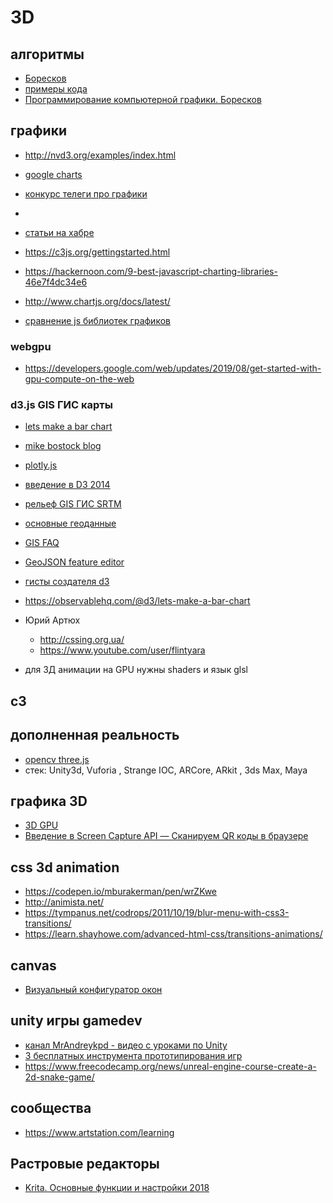# 3D

## алгоритмы

 * [Боресков](http://steps3d.narod.ru/)
 * [примеры кода](http://steps3d.narod.ru/snippets.html)
 * [Программирование компьютерной графики. Боресков](https://www.ozon.ru/context/detail/id/154457306/)

## графики

 * http://nvd3.org/examples/index.html
 
 * [google charts](https://developers.google.com/chart/interactive/docs/gallery)
 * [конкурс телеги про графики](https://habr.com/ru/company/lanit/blog/460625/)
 * []()
 * [статьи на хабре](https://habr.com/hub/data_visualization/)
 * https://c3js.org/gettingstarted.html
 * https://hackernoon.com/9-best-javascript-charting-libraries-46e7f4dc34e6
 * http://www.chartjs.org/docs/latest/
 * [сравнение js библиотек графиков](https://medium.freecodecamp.org/charting-the-waters-pt-2-a-comparison-of-javascript-charting-libraries-96e9fb79b856)

### webgpu

 * https://developers.google.com/web/updates/2019/08/get-started-with-gpu-compute-on-the-web

### d3.js GIS ГИС карты 

 * [lets make a bar chart](https://bost.ocks.org/mike/bar/)
 * [mike bostock blog](https://bost.ocks.org/mike/)
 * [plotly.js](https://plot.ly/javascript/histograms/#colored-and-styled-histograms)
 * [введение в D3 2014](https://habr.com/ru/company/datalaboratory/blog/217905/)
 * [рельеф GIS ГИС SRTM](http://gis-lab.info/qa/data.html#.D0.A0.D0.B5.D0.BB.D1.8C.D0.B5.D1.84)
 * [основные геоданные](http://gis-lab.info/qa/data.html#.D0.A0.D0.B5.D0.BB.D1.8C.D0.B5.D1.84)
 * [GIS FAQ](http://gis-lab.info/qa/proj-sk-faq.html)

 * [GeoJSON feature editor](https://observablehq.com/@fil/geoeditor)
 * [гисты создателя d3](https://bl.ocks.org/mbostock)
 * https://observablehq.com/@d3/lets-make-a-bar-chart
 * Юрий Артюх
 	 * http://cssing.org.ua/
	 * https://www.youtube.com/user/flintyara
 * для 3Д анимации на GPU нужны shaders и язык glsl
## c3



## дополненная реальность

* [opencv three.js](https://www.smashingmagazine.com/2016/02/simple-augmented-reality-with-opencv-a-three-js/)
* стек: Unity3d, Vuforia , Strange IOC, ARCore, ARkit , 3ds Max, Maya

##  графика 3D

* [3D GPU](http://thebookofshaders.com)
* [Введение в Screen Capture API — Сканируем QR коды в браузере](https://habr.com/ru/post/460825/)

##  css 3d animation

 * https://codepen.io/mburakerman/pen/wrZKwe
 * http://animista.net/
 * https://tympanus.net/codrops/2011/10/19/blur-menu-with-css3-transitions/
 * https://learn.shayhowe.com/advanced-html-css/transitions-animations/

## canvas

 * [Визуальный конфигуратор окон](https://habr.com/ru/post/238065/)

## unity игры gamedev

 * [канал MrAndreykpd - видео с уроками по Unity](https://www.youtube.com/channel/UCPWx44_luGLmCfLwCflhiGg)
 * [3 бесплатных инструмента прототипирования игр](https://habr.com/ru/company/playgendary/blog/499340/)
 * https://www.freecodecamp.org/news/unreal-engine-course-create-a-2d-snake-game/

## сообщества

 * https://www.artstation.com/learning

## Растровые редакторы

 * [Krita. Основные функции и настройки 2018](https://www.youtube.com/watch?v=Qp8torRlSWs)